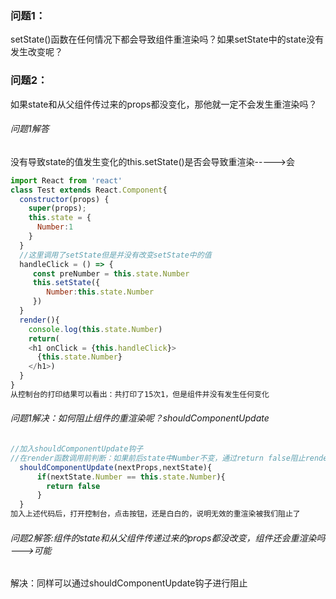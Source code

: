 
### 问题1：
setState()函数在任何情况下都会导致组件重渲染吗？如果setState中的state没有发生改变呢？

### 问题2：
如果state和从父组件传过来的props都没变化，那他就一定不会发生重渲染吗？

###### 问题1解答
没有导致state的值发生变化的this.setState()是否会导致重渲染----->会
```js
import React from 'react'
class Test extends React.Component{
  constructor(props) {
    super(props);
    this.state = {
      Number:1
    }
  }
  //这里调用了setState但是并没有改变setState中的值
  handleClick = () => {
     const preNumber = this.state.Number
     this.setState({
        Number:this.state.Number
     })
  }
  render(){
    console.log(this.state.Number)
    return(
	<h1 onClick = {this.handleClick}>
	  {this.state.Number}
	</h1>)
  }
}
从控制台的打印结果可以看出：共打印了15次1，但是组件并没有发生任何变化
```

###### 问题1解决：如何阻止组件的重渲染呢？shouldComponentUpdate
```js
//加入shouldComponentUpdate钩子
//在render函数调用前判断：如果前后state中Number不变，通过return false阻止render调用
  shouldComponentUpdate(nextProps,nextState){
      if(nextState.Number == this.state.Number){
        return false
      }
  }
加入上述代码后，打开控制台，点击按钮，还是白白的，说明无效的重渲染被我们阻止了
```

###### 问题2解答:组件的state和从父组件传递过来的props都没改变，组件还会重渲染吗 --->可能
解决：同样可以通过shouldComponentUpdate钩子进行阻止